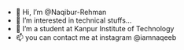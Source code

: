 - 👋 Hi, I’m @Naqibur-Rehman
- 👀 I’m interested in technical stuffs...
- 🌱 I’m a student at Kanpur Institute of Technology
- 📫 you can contact me at instagram @iamnaqeeb

<!---
Naqibur-Rehman/Naqibur-Rehman is a ✨ special ✨ repository because its `README.md` (this file) appears on your GitHub profile.
You can click the Preview link to take a look at your changes.
--->
